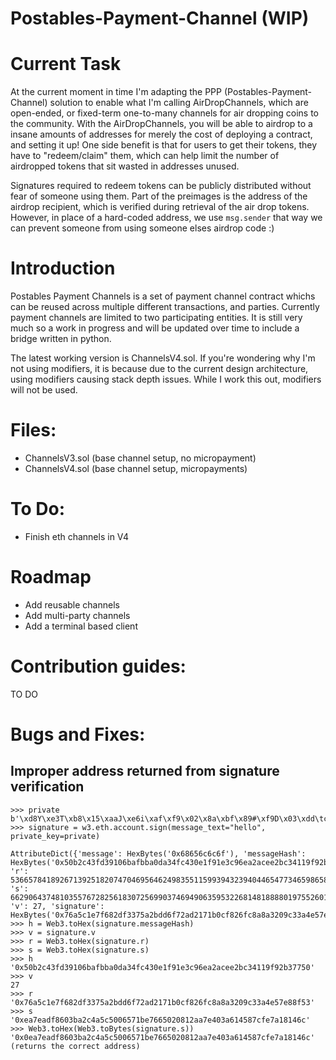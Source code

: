 # Postables-Payment-Channel (WIP)

# Current Task

At the current moment in time I'm adapting the PPP (Postables-Payment-Channel) solution to enable what I'm calling AirDropChannels, which are open-ended, or fixed-term one-to-many channels for air dropping coins to the community. With the AirDropChannels, you will be able to airdrop to a insane amounts of addresses for merely the cost of deploying a contract, and setting it up! One side benefit is that for users to get their tokens, they have to "redeem/claim" them, which can help limit the number of airdropped tokens that sit wasted in addresses unused.

Signatures required to redeem tokens can be publicly distributed without fear of someone using them. Part of the preimages is the address of the airdrop recipient, which is verified during retrieval of the air drop tokens. However, in place of a hard-coded address, we use `msg.sender` that way we can prevent someone from using someone elses airdrop code :)

# Introduction

Postables Payment Channels is a set of payment channel contract whichs can be reused across multiple different transactions, and parties. Currently payment channels are limited to two participating entities. It is still very much so a work in progress and will be updated over time to include a bridge written in python.

The latest working version is ChannelsV4.sol. If you're wondering why I'm not using modifiers, it is because due to the current design architecture, using modifiers causing stack depth issues. While I work this out, modifiers will not be used.

# Files:

- ChannelsV3.sol (base channel setup, no micropayment)
- ChannelsV4.sol (base channel setup, micropayments)

# To Do:

- Finish eth channels in V4


# Roadmap


- Add reusable channels
- Add multi-party channels
- Add a terminal based client



# Contribution guides:
TO DO


# Bugs and Fixes:

## Improper  address returned from signature verification
```
>>> private
b'\xd8Y\xe3T\xb8\x15\xaaJ\xe6i\xaf\xf9\x02\x8a\xbf\x89#\xf9D\x03\xdd\tc\xf2\xed\xc3\x9eQ\r\x98\xb7|'
>>> signature = w3.eth.account.sign(message_text="hello", private_key=private) 

AttributeDict({'message': HexBytes('0x68656c6c6f'), 'messageHash': HexBytes('0x50b2c43fd39106bafbba0da34fc430e1f91e3c96ea2acee2bc34119f92b37750'), 'r': 53665784189267139251820747046956462498355115993943239404465477346598658281299, 's': 6629064374810355767282561830725699037469490635953226814818888019755260187756, 'v': 27, 'signature': HexBytes('0x76a5c1e7f682df3375a2bdd6f72ad2171b0cf826fc8a8a3209c33a4e57e88f530ea7eadf8603ba2c4a5c5006571be7665020812aa7e403a614587cfe7a18146c1b')})
>>> h = Web3.toHex(signature.messageHash)
>>> v = signature.v
>>> r = Web3.toHex(signature.r)
>>> s = Web3.toHex(signature.s)
>>> h
'0x50b2c43fd39106bafbba0da34fc430e1f91e3c96ea2acee2bc34119f92b37750'
>>> v
27
>>> r
'0x76a5c1e7f682df3375a2bdd6f72ad2171b0cf826fc8a8a3209c33a4e57e88f53'
>>> s
'0xea7eadf8603ba2c4a5c5006571be7665020812aa7e403a614587cfe7a18146c'
>>> Web3.toHex(Web3.toBytes(signature.s))
'0x0ea7eadf8603ba2c4a5c5006571be7665020812aa7e403a614587cfe7a18146c' (returns the correct address)
```
